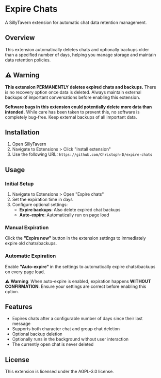 # Expire Chats

A SillyTavern extension for automatic chat data retention management.

## Overview

This extension automatically deletes chats and optionally backups older than a
specified number of days, helping you manage storage and maintain data retention
policies.

## ⚠️ Warning

**This extension PERMANENTLY deletes expired chats and backups.** There is no
recovery option once data is deleted. Always maintain external backups of
important conversations before enabling this extension.

**Software bugs in this extension could potentially delete more data than
intended.** While care has been taken to prevent this, no software is completely
bug-free. Keep external backups of all important data.

## Installation

1. Open SillyTavern
2. Navigate to Extensions > Click "Install extension"
3. Use the following URL: `https://github.com/Christoph-D/expire-chats`

## Usage

### Initial Setup

1. Navigate to Extensions > Open "Expire chats"
2. Set the expiration time in days
3. Configure optional settings:
   - **Expire backups**: Also delete expired chat backups
   - **Auto-expire**: Automatically run on page load

### Manual Expiration

Click the **"Expire now"** button in the extension settings to immediately
expire old chats/backups.

### Automatic Expiration

Enable **"Auto-expire"** in the settings to automatically expire chats/backups
on every page load.

⚠️ **Warning**: When auto-expire is enabled, expiration happens **WITHOUT
CONFIRMATION**. Ensure your settings are correct before enabling this option.

## Features

- Expires chats after a configurable number of days since their last message
- Supports both character chat and group chat deletion
- Optional backup deletion
- Optionally runs in the background without user interaction
- The currently open chat is never deleted

## License

This extension is licensed under the AGPL-3.0 license.
